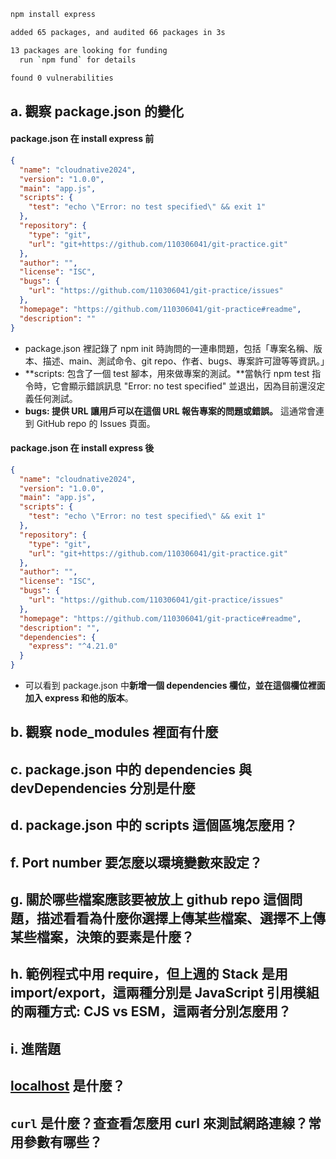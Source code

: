 ```bash
npm install express

added 65 packages, and audited 66 packages in 3s

13 packages are looking for funding
  run `npm fund` for details

found 0 vulnerabilities

```

## a. 觀察 package.json 的變化

#### package.json 在 install express 前

```json
{
  "name": "cloudnative2024",
  "version": "1.0.0",
  "main": "app.js",
  "scripts": {
    "test": "echo \"Error: no test specified\" && exit 1"
  },
  "repository": {
    "type": "git",
    "url": "git+https://github.com/110306041/git-practice.git"
  },
  "author": "",
  "license": "ISC",
  "bugs": {
    "url": "https://github.com/110306041/git-practice/issues"
  },
  "homepage": "https://github.com/110306041/git-practice#readme",
  "description": ""
}
```

- package.json 裡記錄了 npm init 時詢問的一連串問題，包括「專案名稱、版本、描述、main、測試命令、git repo、作者、bugs、專案許可證等等資訊。」
- **scripts: 包含了一個 test 腳本，用來做專案的測試。**當執行 npm test 指令時，它會顯示錯誤訊息 "Error: no test specified" 並退出，因為目前還沒定義任何測試。
- **bugs: 提供 URL 讓用戶可以在這個 URL 報告專案的問題或錯誤。** 這通常會連到 GitHub repo 的 Issues 頁面。

#### package.json 在 install express 後

```json
{
  "name": "cloudnative2024",
  "version": "1.0.0",
  "main": "app.js",
  "scripts": {
    "test": "echo \"Error: no test specified\" && exit 1"
  },
  "repository": {
    "type": "git",
    "url": "git+https://github.com/110306041/git-practice.git"
  },
  "author": "",
  "license": "ISC",
  "bugs": {
    "url": "https://github.com/110306041/git-practice/issues"
  },
  "homepage": "https://github.com/110306041/git-practice#readme",
  "description": "",
  "dependencies": {
    "express": "^4.21.0"
  }
}
```

- 可以看到 package.json 中**新增一個 dependencies 欄位，並在這個欄位裡面加入 express 和他的版本**。

## b. 觀察 node_modules 裡面有什麼

## c. package.json 中的 dependencies 與 devDependencies 分別是什麼

## d. package.json 中的 scripts 這個區塊怎麼用？

## f. Port number 要怎麼以環境變數來設定？

## g. 關於哪些檔案應該要被放上 github repo 這個問題，描述看看為什麼你選擇上傳某些檔案、選擇不上傳某些檔案，決策的要素是什麼？

## h. 範例程式中用 require，但上週的 Stack 是用 import/export，這兩種分別是 JavaScript 引用模組的兩種方式: CJS vs ESM，這兩者分別怎麼用？

## i. 進階題

## [localhost](http://localhost) 是什麼？

## `curl` 是什麼？查查看怎麼用 curl 來測試網路連線？常用參數有哪些？
